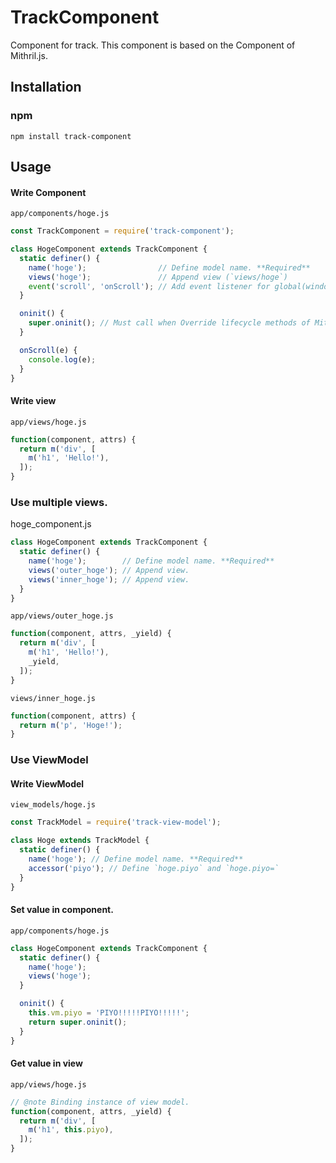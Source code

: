 # TrackComponent
Component for track.
This component is based on the Component of Mithril.js.

## Installation

### npm

```shell
npm install track-component
```

## Usage

#### Write Component

`app/components/hoge.js`

```javascript
const TrackComponent = require('track-component');

class HogeComponent extends TrackComponent {
  static definer() {
    name('hoge');                // Define model name. **Required**
    views('hoge');               // Append view (`views/hoge`)
    event('scroll', 'onScroll'); // Add event listener for global(window).
  }

  oninit() {
    super.oninit(); // Must call when Override lifecycle methods of Mithril.
  }

  onScroll(e) {
    console.log(e);
  }
}
```

#### Write view

`app/views/hoge.js`

```javascript
function(component, attrs) {
  return m('div', [
    m('h1', 'Hello!'),
  ]);
}
```

### Use multiple views.

hoge_component.js

```javascript
class HogeComponent extends TrackComponent {
  static definer() {
    name('hoge');        // Define model name. **Required**
    views('outer_hoge'); // Append view.
    views('inner_hoge'); // Append view.
  }
}
```

`app/views/outer_hoge.js`

```javascript
function(component, attrs, _yield) {
  return m('div', [
    m('h1', 'Hello!'),
    _yield,
  ]);
}
```

`views/inner_hoge.js`

```javascript
function(component, attrs) {
  return m('p', 'Hoge!');
}
```

### Use ViewModel

#### Write ViewModel
`view_models/hoge.js`

```javascript
const TrackModel = require('track-view-model');

class Hoge extends TrackModel {
  static definer() {
    name('hoge'); // Define model name. **Required**
    accessor('piyo'); // Define `hoge.piyo` and `hoge.piyo=`
  }
}
```

#### Set value in component.

`app/components/hoge.js`
```javascript
class HogeComponent extends TrackComponent {
  static definer() {
    name('hoge');
    views('hoge');
  }

  oninit() {
    this.vm.piyo = 'PIYO!!!!!PIYO!!!!!';
    return super.oninit();
  }
}
```

#### Get value in view

`app/views/hoge.js`

```javascript
// @note Binding instance of view model.
function(component, attrs, _yield) {
  return m('div', [
    m('h1', this.piyo),
  ]);
}
```
